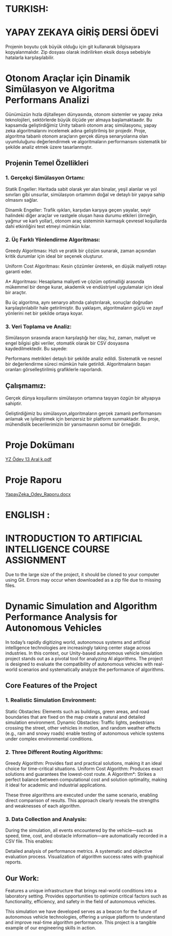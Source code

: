 # TURKISH:
# YAPAY ZEKAYA GİRİŞ DERSİ ÖDEVİ
Projenin boyutu çok büyük olduğu için git kullanarak bilgisayara kopyalanmalıdır. Zip dosyası olarak indirilirken eksik dosya sebebiyle hatalarla karşılaşılabilir.

# Otonom Araçlar için Dinamik Simülasyon ve Algoritma Performans Analizi
Günümüzün hızla dijitalleşen dünyasında, otonom sistemler ve yapay zeka teknolojileri, sektörlerde büyük ölçüde yer almaya başlamaktaadır. Bu kapsamda geliştirdiğimiz Unity tabanlı otonom araç simülasyonu, yapay zeka algoritmalarını incelemek adına geliştirilmiş bir projedir. Proje, algoritma tabanlı otonom araçların gerçek dünya senaryolarına olan uyumluluğunu değerlendirmek ve algoritmaların performansını sistematik bir şekilde analiz etmek üzere tasarlanmıştır.

## Projenin Temel Özellikleri
### 1. Gerçekçi Simülasyon Ortamı:

Statik Engeller: Haritada sabit olarak yer alan binalar, yeşil alanlar ve yol sınırları gibi unsurlar, simülasyon ortamının doğal ve detaylı bir yapıya sahip olmasını sağlar.

Dinamik Engeller: Trafik ışıkları, karşıdan karşıya geçen yayalar, seyir halindeki diğer araçlar ve rastgele oluşan hava durumu etkileri (örneğin, yağmur ve karlı yollar), otonom araç sisteminin karmaşık çevresel koşullarda dahi etkinliğini test etmeyi mümkün kılar.

### 2. Üç Farklı Yönlendirme Algoritması:

Greedy Algoritması: Hızlı ve pratik bir çözüm sunarak, zaman açısından kritik durumlar için ideal bir seçenek oluşturur.

Uniform Cost Algoritması: Kesin çözümler üreterek, en düşük maliyetli rotayı garanti eder.

A* Algoritması: Hesaplama maliyeti ve çözüm optimalliği arasında mükemmel bir denge kurar, akademik ve endüstriyel uygulamalar için ideal bir araçtır.

Bu üç algoritma, aynı senaryo altında çalıştırılarak, sonuçlar doğrudan karşılaştırılabilir hale getirilmiştir. Bu yaklaşım, algoritmaların güçlü ve zayıf yönlerini net bir şekilde ortaya koyar.

### 3. Veri Toplama ve Analiz:
Simülasyon sırasında aracın karşılaştığı her olay, hız, zaman, maliyet ve engel bilgisi gibi veriler, otomatik olarak bir CSV dosyasına kaydedilmektedir. Bu sayede:

Performans metrikleri detaylı bir şekilde analiz edildi.
Sistematik ve nesnel bir değerlendirme süreci mümkün hale getirildi.
Algoritmaların başarı oranları görselleştirilmiş grafiklerle raporlandı.

## Çalışmamız:

Gerçek dünya koşullarını simülasyon ortamına taşıyan özgün bir altyapıya sahiptir.

Geliştirdiğimiz bu simülasyon,algoritmaların gerçek zamanlı performansını anlamak ve iyileştirmek için benzersiz bir platform sunmaktadır. Bu proje, mühendislik becerilerimizin bir yansımasının somut bir örneğidir.

# Proje Dokümanı
[YZ Ödev 13 Aral k.pdf](https://github.com/user-attachments/files/18147874/YZ.Odev.13.Aral.k.pdf)

# Proje Raporu
[YapayZeka_Odev_Raporu.docx](https://github.com/user-attachments/files/18147876/YapayZeka_Odev_Raporu.docx)


# ENGLISH :
# INTRODUCTION TO ARTIFICIAL INTELLIGENCE COURSE ASSIGNMENT
Due to the large size of the project, it should be cloned to your computer using Git. Errors may occur when downloaded as a zip file due to missing files.

# Dynamic Simulation and Algorithm Performance Analysis for Autonomous Vehicles
In today’s rapidly digitizing world, autonomous systems and artificial intelligence technologies are increasingly taking center stage across industries. In this context, our Unity-based autonomous vehicle simulation project stands out as a pivotal tool for analyzing AI algorithms. The project is designed to evaluate the compatibility of autonomous vehicles with real-world scenarios and systematically analyze the performance of algorithms.

## Core Features of the Project
### 1. Realistic Simulation Environment:
Static Obstacles: Elements such as buildings, green areas, and road boundaries that are fixed on the map create a natural and detailed simulation environment.
Dynamic Obstacles: Traffic lights, pedestrians crossing the street, other vehicles in motion, and random weather effects (e.g., rain and snowy roads) enable testing of autonomous vehicle systems under complex environmental conditions.

### 2. Three Different Routing Algorithms:
Greedy Algorithm: Provides fast and practical solutions, making it an ideal choice for time-critical situations.
Uniform Cost Algorithm: Produces exact solutions and guarantees the lowest-cost route.
A Algorithm*: Strikes a perfect balance between computational cost and solution optimality, making it ideal for academic and industrial applications.

These three algorithms are executed under the same scenario, enabling direct comparison of results. This approach clearly reveals the strengths and weaknesses of each algorithm.

### 3. Data Collection and Analysis:
During the simulation, all events encountered by the vehicle—such as speed, time, cost, and obstacle information—are automatically recorded in a CSV file. This enables:

Detailed analysis of performance metrics.
A systematic and objective evaluation process.
Visualization of algorithm success rates with graphical reports.

## Our Work:
Features a unique infrastructure that brings real-world conditions into a laboratory setting.
Provides opportunities to optimize critical factors such as functionality, efficiency, and safety in the field of autonomous vehicles.

This simulation we have developed serves as a beacon for the future of autonomous vehicle technologies, offering a unique platform to understand and improve real-time algorithm performance. This project is a tangible example of our engineering skills in action.
